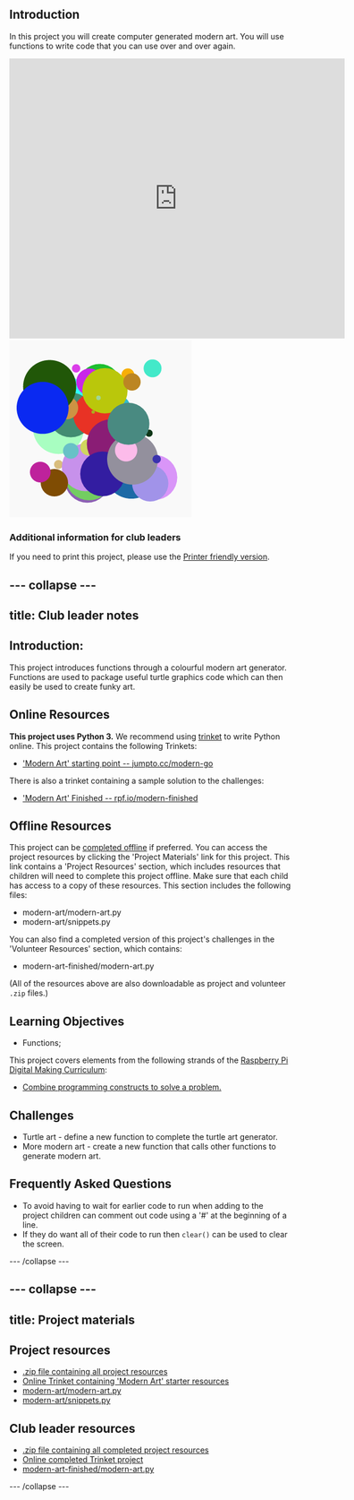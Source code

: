 ## Introduction

In this project you will create computer generated modern art. You will use functions to write code that you can use over and over again.

<div class="trinket">
  <iframe src="https://trinket.io/embed/python/47bbc2fc2b?outputOnly=true&start=result" width="600" height="500" frameborder="0" marginwidth="0" marginheight="0" allowfullscreen>
  </iframe>
  <img src="images/modern-finished.png">
</div>

### Additional information for club leaders

If you need to print this project, please use the [Printer friendly version](https://projects.raspberrypi.org/en/projects/modern-art/print).

## \--- collapse \---

## title: Club leader notes

## Introduction:

This project introduces functions through a colourful modern art generator. Functions are used to package useful turtle graphics code which can then easily be used to create funky art.

## Online Resources

**This project uses Python 3.** We recommend using [trinket](https://trinket.io/) to write Python online. This project contains the following Trinkets:

* ['Modern Art' starting point -- jumpto.cc/modern-go](http://jumpto.cc/modern-go)

There is also a trinket containing a sample solution to the challenges:

* ['Modern Art' Finished -- rpf.io/modern-finished](https://rpf.io/modern-finished)

## Offline Resources

This project can be [completed offline](https://www.codeclubprojects.org/en-GB/resources/python-working-offline/) if preferred. You can access the project resources by clicking the 'Project Materials' link for this project. This link contains a 'Project Resources' section, which includes resources that children will need to complete this project offline. Make sure that each child has access to a copy of these resources. This section includes the following files:

* modern-art/modern-art.py
* modern-art/snippets.py

You can also find a completed version of this project's challenges in the 'Volunteer Resources' section, which contains:

* modern-art-finished/modern-art.py

(All of the resources above are also downloadable as project and volunteer `.zip` files.)

## Learning Objectives

* Functions;

This project covers elements from the following strands of the [Raspberry Pi Digital Making Curriculum](http://rpf.io/curriculum):

* [Combine programming constructs to solve a problem.](https://www.raspberrypi.org/curriculum/programming/builder)

## Challenges

* Turtle art - define a new function to complete the turtle art generator.
* More modern art - create a new function that calls other functions to generate modern art.

## Frequently Asked Questions

* To avoid having to wait for earlier code to run when adding to the project children can comment out code using a '#' at the beginning of a line.
* If they do want all of their code to run then `clear()` can be used to clear the screen. 

\--- /collapse \---

## \--- collapse \---

## title: Project materials

## Project resources

* [.zip file containing all project resources](resources/modern-art-project-resources.zip)
* [Online Trinket containing 'Modern Art' starter resources](http://jumpto.cc/modern-go)
* [modern-art/modern-art.py](resources/modern-art-modern-art.py)
* [modern-art/snippets.py](resources/modern-art-snippets.py)

## Club leader resources

* [.zip file containing all completed project resources](resources/modern-art-volunteer-resources.zip)
* [Online completed Trinket project](https://trinket.io/python/47bbc2fc2b)
* [modern-art-finished/modern-art.py](resources/modern-art-finished-modern-art.py)

\--- /collapse \---